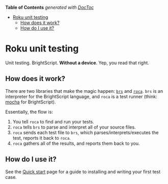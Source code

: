 <!-- START doctoc generated TOC please keep comment here to allow auto update -->
<!-- DON'T EDIT THIS SECTION, INSTEAD RE-RUN doctoc TO UPDATE -->
**Table of Contents**  *generated with [DocToc](https://github.com/thlorenz/doctoc)*

- [Roku unit testing](#roku-unit-testing)
  - [How does it work?](#how-does-it-work)
  - [How do I use it?](#how-do-i-use-it)

<!-- END doctoc generated TOC please keep comment here to allow auto update -->

# Roku unit testing

Unit testing. BrightScript. **Without a device**. Yep, you read that right.

## How does it work?

There are two libraries that make the magic happen: [`brs`](https://github.com/sjbarag/brs) and [`roca`](https://github.com/hulu/roca). `brs` is an interpreter for the BrightScript language, and `roca` is a test runner (think: [mocha](https://mochajs.org/) for BrightScript).

Essentially, the flow is:
1. You tell `roca` to find and run your tests.
1. `roca` tells `brs` to parse and interpret all of your source files.
1. `roca` sends each test file to `brs`, which parses/interprets/executes the test, reports it back to `roca`.
1. `roca` gathers all of the results, and reports them back to you.

## How do I use it?

See the [Quick start](getting-started/quick-start.md.md) page for a guide to installing and writing your first test case.
